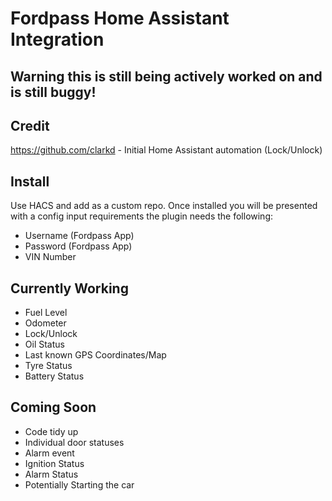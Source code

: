 # Fordpass Home Assistant Integration

## Warning this is still being actively worked on and is still buggy!

## Credit 
https://github.com/clarkd - Initial Home Assistant automation (Lock/Unlock)

## Install
Use HACS and add as a custom repo. Once installed you will be presented with a config input requirements the plugin needs the following:
- Username (Fordpass App)
- Password (Fordpass App)
- VIN Number


## Currently Working

- Fuel Level
- Odometer
- Lock/Unlock
- Oil Status
- Last known GPS Coordinates/Map
- Tyre Status
- Battery Status


## Coming Soon

- Code tidy up
- Individual door statuses
- Alarm event
- Ignition Status
- Alarm Status
- Potentially Starting the car